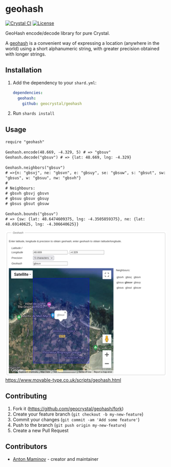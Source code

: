 # geohash

[![Crystal CI](https://github.com/geocrystal/geohash/actions/workflows/crystal.yml/badge.svg)](https://github.com/geocrystal/geohash/actions/workflows/crystal.yml)
[![License](https://img.shields.io/github/license/geocrystal/geohash.svg)](https://github.com/geocrystal/geohash/blob/master/LICENSE)


GeoHash encode/decode library for pure Crystal.

A [geohash](https://en.wikipedia.org/wiki/Geohash) is a convenient way of expressing a location (anywhere in the world)
using a short alphanumeric string, with greater precision obtained with longer strings.

## Installation

1. Add the dependency to your `shard.yml`:

   ```yaml
   dependencies:
     geohash:
       github: geocrystal/geohash
   ```

2. Run `shards install`

## Usage

```crystal
require "geohash"

Geohash.encode(48.669, -4.329, 5) # => "gbsuv"
Geohash.decode("gbsuv") # => {lat: 48.669, lng: -4.329}

Geohash.neighbors("gbsuv")
# =>{n: "gbsvj", ne: "gbsvn", e: "gbsuy", se: "gbsuw", s: "gbsut", sw: "gbsus", w: "gbsuu", nw: "gbsvh"}
#
# Neighbours:
# gbsvh	gbsvj gbsvn
# gbsuu	gbsuv gbsuy
# gbsus	gbsut gbsuw

Geohash.bounds("gbsuv")
# => {sw: {lat: 48.6474609375, lng: -4.3505859375}, ne: {lat: 48.69140625, lng: -4.306640625}}
```

![alt text](/assets/screenshot.png)
<https://www.movable-type.co.uk/scripts/geohash.html>

## Contributing

1. Fork it (<https://github.com/geocrystal/geohash/fork>)
2. Create your feature branch (`git checkout -b my-new-feature`)
3. Commit your changes (`git commit -am 'Add some feature'`)
4. Push to the branch (`git push origin my-new-feature`)
5. Create a new Pull Request

## Contributors

- [Anton Maminov](https://github.com/mamantoha) - creator and maintainer
